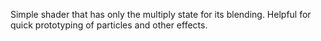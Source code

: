 Simple shader that has only the multiply state for its blending. Helpful for quick prototyping of particles and other effects. 